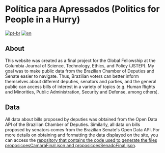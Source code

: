 # Política para Apressados (Politics for People in a Hurry)

[![pt-br](https://img.shields.io/badge/lang-pt--br-green.svg)](https://github.com/Lua-sketch/politica_para_apressados/blob/main/README.md)
[![en](https://img.shields.io/badge/lang-en-red.svg)](https://github.com/Lua-sketch/politica_para_apressados/blob/main/README.en.md)

## About
This website was created as a final project for the Global Fellowship at the Columbia Journal of Science, Technology, Ethics, and Policy (JSTEP). 
My goal was to make public data from the Brazilian Chamber of Deputies and Senate easier to navigate. Thus, Brazilian voters can better inform themselves about different deputies, 
senators and parties, and the general public can access bills of interest in a variety of topics (e.g. Human Rights and Minorities, Public Administration, Security and Defense, among others).

## Data
All data about bills proposed by deputies was obtained from the Open Data API of the Brazilian Chamber of Deputies. Similarly, all data on bills proposed by senators comes from 
the Brazilian Senate's Open Data API. For more details on obtaining and formatting the data displayed on the site, you can access the [repository that contains the code used to generate the files proposicoesCamaraFinal.json and proposicoesSenadoFinal.json](https://github.com/Lua-sketch/dados_politica_para_apressados).
